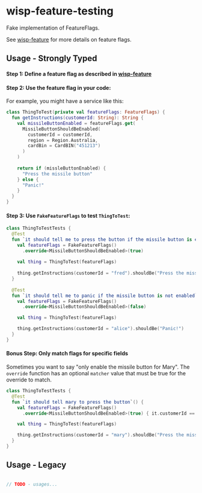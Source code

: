 # wisp-feature-testing

Fake implementation of FeatureFlags.

See [wisp-feature](https://github.com/cashapp/wisp/tree/master/wisp-feature) for more details on
feature flags.

## Usage - Strongly Typed

#### Step 1: Define a feature flag as described in [wisp-feature](https://github.com/cashapp/wisp/tree/master/wisp-feature)

#### Step 2: Use the feature flag in your code:

For example, you might have a service like this:

```kotlin
class ThingToTest(private val featureFlags: FeatureFlags) {
  fun getInstructions(customerId: String): String {
    val missileButtonEnabled = featureFlags.get(
      MissileButtonShouldBeEnabled(
        customerId = customerId,
        region = Region.Australia,
        cardBin = CardBIN("451213")  
      )  
    )  
      
    return if (missleButtonEnabled) {
      "Press the missile button"  
    } else {
      "Panic!"  
    }
  }  
}
```

#### Step 3: Use `FakeFeatureFlags` to test `ThingToTest`:

```kotlin
class ThingToTestTests {
  @Test  
  fun `it should tell me to press the button if the missile button is enabled`() {
    val featureFlags = FakeFeatureFlags()
      .override<MissileButtonShouldBeEnabled>(true)
      
    val thing = ThingToTest(featureFlags)  
      
    thing.getInstructions(customerId = "fred").shouldBe("Press the missile button")
  }
    
  @Test  
  fun `it should tell me to panic if the missile button is not enabled`() {
    val featureFlags = FakeFeatureFlags()
      .override<MissileButtonShouldBeEnabled>(false)

    val thing = ThingToTest(featureFlags)

    thing.getInstructions(customerId = "alice").shouldBe("Panic!")
  }
}
```

#### Bonus Step: Only match flags for specific fields

Sometimes you want to say "only enable the missile button for Mary". The `override` function has an optional `matcher`
value that must be true for the override to match.

```kotlin
class ThingToTestTests {
  @Test
  fun `it should tell mary to press the button`() {
    val featureFlags = FakeFeatureFlags()
      .override<MissileButtonShouldBeEnabled>(true) { it.customerId == "mary" }

    val thing = ThingToTest(featureFlags)

    thing.getInstructions(customerId = "mary").shouldBe("Press the missile button")
  }
}
```


## Usage - Legacy

```kotlin

// TODO - usages...
```
